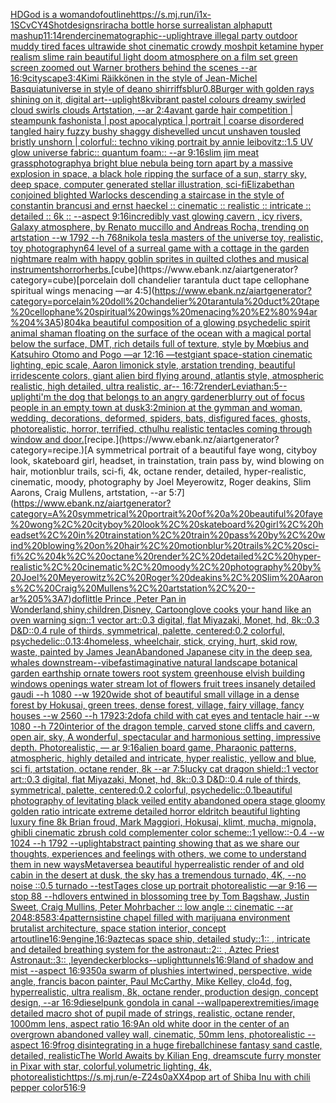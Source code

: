 [HD](https://www.ebank.nz/aiartgenerator?category=HD)[God is a woman](https://www.ebank.nz/aiartgenerator?category=God%20is%20a%20woman)[dof](https://www.ebank.nz/aiartgenerator?category=dof)[outline](https://www.ebank.nz/aiartgenerator?category=outline)[<https://s.mj.run/i1x-1SCvCY4>](https://www.ebank.nz/aiartgenerator?category=%3Chttps%3A//s.mj.run/i1x-1SCvCY4%3E)[Shot](https://www.ebank.nz/aiartgenerator?category=Shot)[design](https://www.ebank.nz/aiartgenerator?category=design)[sriracha bottle horse surrealist](https://www.ebank.nz/aiartgenerator?category=sriracha%20bottle%20horse%20surrealist)[an alphaputt mashup](https://www.ebank.nz/aiartgenerator?category=an%20alphaputt%20mashup)[11:14](https://www.ebank.nz/aiartgenerator?category=11%3A14)[render](https://www.ebank.nz/aiartgenerator?category=render)[cinematographic](https://www.ebank.nz/aiartgenerator?category=cinematographic)[--uplight](https://www.ebank.nz/aiartgenerator?category=--uplight)[rave illegal party outdoor muddy tired faces ultrawide shot cinematic crowdy moshpit ketamine hyper realism slime rain beautiful light doom atmosphere on a film set green screen zoomed out Warner brothers behind the scenes --ar 16:9](https://www.ebank.nz/aiartgenerator?category=rave%20illegal%20party%20outdoor%20muddy%20tired%20faces%20ultrawide%20shot%20cinematic%20crowdy%20moshpit%20ketamine%20hyper%20realism%20slime%20rain%20beautiful%20light%20doom%20atmosphere%20on%20a%20film%20set%20green%20screen%20zoomed%20out%20Warner%20brothers%20behind%20the%20scenes%20--ar%2016%3A9)[cityscape](https://www.ebank.nz/aiartgenerator?category=cityscape)[3:4](https://www.ebank.nz/aiartgenerator?category=3%3A4)[Kimi Räikkönen in the style of Jean-Michel Basquiat](https://www.ebank.nz/aiartgenerator?category=Kimi%20R%C3%A4ikk%C3%B6nen%20in%20the%20style%20of%20Jean-Michel%20Basquiat)[universe in style of deano shirriffs](https://www.ebank.nz/aiartgenerator?category=universe%20in%20style%20of%20deano%20shirriffs)[blur](https://www.ebank.nz/aiartgenerator?category=blur)[0.8](https://www.ebank.nz/aiartgenerator?category=0.8)[Burger with golden rays shining on it, digital art](https://www.ebank.nz/aiartgenerator?category=Burger%20with%20golden%20rays%20shining%20on%20it%2C%20digital%20art)[--uplight](https://www.ebank.nz/aiartgenerator?category=--uplight)[8k](https://www.ebank.nz/aiartgenerator?category=8k)[vibrant pastel colours dreamy swirled cloud swirls clouds Artstation, --ar 2:4](https://www.ebank.nz/aiartgenerator?category=vibrant%20pastel%20colours%20dreamy%20swirled%20cloud%20swirls%20clouds%20Artstation%2C%20--ar%202%3A4)[avant garde hair competition | steampunk fashonista | post apocalyptica | portrait | coarse disordered tangled hairy fuzzy bushy shaggy dishevelled uncut unshaven tousled bristly unshorn | colorful:: techno viking portrait by annie leibovitz::1.5 UV glow universe fabric:: quantum foam:: --ar 9:16](https://www.ebank.nz/aiartgenerator?category=avant%20garde%20hair%20competition%20%7C%20steampunk%20fashonista%20%7C%20post%20apocalyptica%20%7C%20portrait%20%7C%20coarse%20disordered%20tangled%20hairy%20fuzzy%20bushy%20shaggy%20dishevelled%20uncut%20unshaven%20tousled%20bristly%20unshorn%20%7C%20colorful%3A%3A%20techno%20viking%20portrait%20by%20annie%20leibovitz%3A%3A1.5%20UV%20glow%20universe%20fabric%3A%3A%20quantum%20foam%3A%3A%20--ar%209%3A16)[slim jim meat grass](https://www.ebank.nz/aiartgenerator?category=slim%20jim%20meat%20grass)[photography](https://www.ebank.nz/aiartgenerator?category=photography)[a bright blue nebula being torn apart by a massive explosion in space, a black hole ripping the surface of a sun, starry sky, deep space, computer generated stellar illustration, sci-fi](https://www.ebank.nz/aiartgenerator?category=a%20bright%20blue%20nebula%20being%20torn%20apart%20by%20a%20massive%20explosion%20in%20space%2C%20a%20black%20hole%20ripping%20the%20surface%20of%20a%20sun%2C%20starry%20sky%2C%20deep%20space%2C%20computer%20generated%20stellar%20illustration%2C%20sci-fi)[Elizabethan conjoined  blighted Warlocks descending a staircase in the style of constantin brancusi and ernst haeckel :: cinematic :: realistic :: intricate :: detailed :: 6k :: --aspect 9:16](https://www.ebank.nz/aiartgenerator?category=Elizabethan%20conjoined%20%20blighted%20Warlocks%20descending%20a%20staircase%20in%20the%20style%20of%20constantin%20brancusi%20and%20ernst%20haeckel%20%3A%3A%20cinematic%20%3A%3A%20realistic%20%3A%3A%20intricate%20%3A%3A%20detailed%20%3A%3A%206k%20%3A%3A%20--aspect%209%3A16)[incredibly vast glowing cavern , icy rivers, Galaxy atmosphere, by Renato muccillo and Andreas Rocha, trending on artstation  --w 1792 --h 768](https://www.ebank.nz/aiartgenerator?category=incredibly%20vast%20glowing%20cavern%20%2C%20icy%20rivers%2C%20Galaxy%20atmosphere%2C%20by%20Renato%20muccillo%20and%20Andreas%20Rocha%2C%20trending%20on%20artstation%20%20--w%201792%20--h%20768)[nikola tesla masters of the universe toy, realistic, toy photography](https://www.ebank.nz/aiartgenerator?category=nikola%20tesla%20masters%20of%20the%20universe%20toy%2C%20realistic%2C%20toy%20photography)[n64 level of a surreal game with a cottage in the garden nightmare realm with happy goblin sprites in quilted clothes and musical instruments](https://www.ebank.nz/aiartgenerator?category=n64%20level%20of%20a%20surreal%20game%20with%20a%20cottage%20in%20the%20garden%20nightmare%20realm%20with%20happy%20goblin%20sprites%20in%20quilted%20clothes%20and%20musical%20instruments)[horror](https://www.ebank.nz/aiartgenerator?category=horror)[herbs.](https://www.ebank.nz/aiartgenerator?category=herbs.)[cube](https://www.ebank.nz/aiartgenerator?category=cube)[porcelain doll chandelier tarantula duct tape cellophane spiritual wings menacing —ar 4:5](https://www.ebank.nz/aiartgenerator?category=porcelain%20doll%20chandelier%20tarantula%20duct%20tape%20cellophane%20spiritual%20wings%20menacing%20%E2%80%94ar%204%3A5)[80](https://www.ebank.nz/aiartgenerator?category=80)[4k](https://www.ebank.nz/aiartgenerator?category=4k)[a beautiful composition of a glowing psychedelic spirit animal shaman floating on the surface of the ocean with a magical portal below the surface, DMT,  rich details full of texture, style by Mœbius and Katsuhiro Otomo and Pogo —ar 12:16 —test](https://www.ebank.nz/aiartgenerator?category=a%20beautiful%20composition%20of%20a%20glowing%20psychedelic%20spirit%20animal%20shaman%20floating%20on%20the%20surface%20of%20the%20ocean%20with%20a%20magical%20portal%20below%20the%20surface%2C%20DMT%2C%20%20rich%20details%20full%20of%20texture%2C%20style%20by%20M%C5%93bius%20and%20Katsuhiro%20Otomo%20and%20Pogo%20%E2%80%94ar%2012%3A16%20%E2%80%94test)[giant space-station cinematic lighting, epic scale, Aaron limonick style, arstation trending, beautiful irridescente colors, giant alien bird flying around, atlantis style, atmospheric realistic, high detailed, ultra realistic, ar-- 16:7](https://www.ebank.nz/aiartgenerator?category=giant%20space-station%20cinematic%20lighting%2C%20epic%20scale%2C%20Aaron%20limonick%20style%2C%20arstation%20trending%2C%20beautiful%20irridescente%20colors%2C%20giant%20alien%20bird%20flying%20around%2C%20atlantis%20style%2C%20atmospheric%20realistic%2C%20high%20detailed%2C%20ultra%20realistic%2C%20ar--%2016%3A7)[2](https://www.ebank.nz/aiartgenerator?category=2)[render](https://www.ebank.nz/aiartgenerator?category=render)[Leviathan:5](https://www.ebank.nz/aiartgenerator?category=Leviathan%3A5)[--uplight](https://www.ebank.nz/aiartgenerator?category=--uplight)[i'm the dog that belongs to an angry gardener](https://www.ebank.nz/aiartgenerator?category=i%27m%20the%20dog%20that%20belongs%20to%20an%20angry%20gardener)[blurry out of focus people in an empty town at dusk](https://www.ebank.nz/aiartgenerator?category=blurry%20out%20of%20focus%20people%20in%20an%20empty%20town%20at%20dusk)[3:2](https://www.ebank.nz/aiartgenerator?category=3%3A2)[minion at the gym](https://www.ebank.nz/aiartgenerator?category=minion%20at%20the%20gym)[man and woman, wedding, decorations, deformed, spiders, bats, disfigured faces, ghosts, photorealistic, horror, terrified, cthulhu realistic tentacles coming through window and door.](https://www.ebank.nz/aiartgenerator?category=man%20and%20woman%2C%20wedding%2C%20decorations%2C%20deformed%2C%20spiders%2C%20bats%2C%20disfigured%20faces%2C%20ghosts%2C%20photorealistic%2C%20horror%2C%20terrified%2C%20cthulhu%20realistic%20tentacles%20coming%20through%20window%20and%20door.)[recipe.](https://www.ebank.nz/aiartgenerator?category=recipe.)[A symmetrical portrait of a beautiful faye wong, cityboy look, skateboard girl, headset, in trainstation, train pass by, wind blowing on hair, motionblur trails, sci-fi, 4k, octane render, detailed, hyper-realistic, cinematic, moody, photography by Joel Meyerowitz, Roger deakins, Slim Aarons, Craig Mullens, artstation, --ar 5:7](https://www.ebank.nz/aiartgenerator?category=A%20symmetrical%20portrait%20of%20a%20beautiful%20faye%20wong%2C%20cityboy%20look%2C%20skateboard%20girl%2C%20headset%2C%20in%20trainstation%2C%20train%20pass%20by%2C%20wind%20blowing%20on%20hair%2C%20motionblur%20trails%2C%20sci-fi%2C%204k%2C%20octane%20render%2C%20detailed%2C%20hyper-realistic%2C%20cinematic%2C%20moody%2C%20photography%20by%20Joel%20Meyerowitz%2C%20Roger%20deakins%2C%20Slim%20Aarons%2C%20Craig%20Mullens%2C%20artstation%2C%20--ar%205%3A7)[dof](https://www.ebank.nz/aiartgenerator?category=dof)[little Prince ,Peter Pan in Wonderland,shiny,children,Disney, Cartoon](https://www.ebank.nz/aiartgenerator?category=little%20Prince%20%2CPeter%20Pan%20in%20Wonderland%2Cshiny%2Cchildren%2CDisney%2C%20Cartoon)[glove cooks your hand like an oven warning sign::1 vector art::0.3 digital, flat Miyazaki, Monet, hd, 8k::0.3 D&D::0.4 rule of thirds, symmetrical, palette, centered:0.2 colorful, psychedelic::0.1](https://www.ebank.nz/aiartgenerator?category=glove%20cooks%20your%20hand%20like%20an%20oven%20warning%20sign%3A%3A1%20vector%20art%3A%3A0.3%20digital%2C%20flat%20Miyazaki%2C%20Monet%2C%20hd%2C%208k%3A%3A0.3%20D%26D%3A%3A0.4%20rule%20of%20thirds%2C%20symmetrical%2C%20palette%2C%20centered%3A0.2%20colorful%2C%20psychedelic%3A%3A0.1)[3:4](https://www.ebank.nz/aiartgenerator?category=3%3A4)[homeless, wheelchair, stick, crying, hurt, skid row, waste, painted by James Jean](https://www.ebank.nz/aiartgenerator?category=homeless%2C%20wheelchair%2C%20stick%2C%20crying%2C%20hurt%2C%20skid%20row%2C%20waste%2C%20painted%20by%20James%20Jean)[Abandoned Japanese city in the deep sea, whales downstream](https://www.ebank.nz/aiartgenerator?category=Abandoned%20Japanese%20city%20in%20the%20deep%20sea%2C%20whales%20downstream)[--vibefast](https://www.ebank.nz/aiartgenerator?category=--vibefast)[imaginative natural landscape botanical garden earthship ornate towers root system greenhouse elvish building windows openings water stream lot of flowers fruit trees insanely detailed gaudi --h 1080 --w 1920](https://www.ebank.nz/aiartgenerator?category=imaginative%20natural%20landscape%20botanical%20garden%20earthship%20ornate%20towers%20root%20system%20greenhouse%20elvish%20building%20windows%20openings%20water%20stream%20lot%20of%20flowers%20fruit%20trees%20insanely%20detailed%20gaudi%20--h%201080%20--w%201920)[wide shot of beautiful small village in a dense forest by Hokusai, green trees, dense forest, village, fairy village, fancy houses --w 2560  --h 1792](https://www.ebank.nz/aiartgenerator?category=wide%20shot%20of%20beautiful%20small%20village%20in%20a%20dense%20forest%20by%20Hokusai%2C%20green%20trees%2C%20dense%20forest%2C%20village%2C%20fairy%20village%2C%20fancy%20houses%20--w%202560%20%20--h%201792)[3:2](https://www.ebank.nz/aiartgenerator?category=3%3A2)[dof](https://www.ebank.nz/aiartgenerator?category=dof)[a child with cat eyes and tentacle hair --w 1080 --h 720](https://www.ebank.nz/aiartgenerator?category=a%20child%20with%20cat%20eyes%20and%20tentacle%20hair%20--w%201080%20--h%20720)[interior of the dragon temple, carved stone cliffs and cavern, open air, sky, A wonderful, spectacular and harmonious setting, impressive depth. Photorealistic, — ar 9:16](https://www.ebank.nz/aiartgenerator?category=interior%20of%20the%20dragon%20temple%2C%20carved%20stone%20cliffs%20and%20cavern%2C%20open%20air%2C%20sky%2C%20A%20wonderful%2C%20spectacular%20and%20harmonious%20setting%2C%20impressive%20depth.%20Photorealistic%2C%20%E2%80%94%20ar%209%3A16)[alien board game, Pharaonic patterns, atmospheric, highly detailed and intricate, hyper realistic, yellow and blue, sci fi, artstation, octane render, 8k --ar 7:5](https://www.ebank.nz/aiartgenerator?category=alien%20board%20game%2C%20Pharaonic%20patterns%2C%20atmospheric%2C%20highly%20detailed%20and%20intricate%2C%20hyper%20realistic%2C%20yellow%20and%20blue%2C%20sci%20fi%2C%20artstation%2C%20octane%20render%2C%208k%20--ar%207%3A5)[lucky cat dragon shield::1 vector art::0.3 digital, flat Miyazaki, Monet, hd, 8k::0.3 D&D::0.4 rule of thirds, symmetrical, palette, centered:0.2 colorful, psychedelic::0.1](https://www.ebank.nz/aiartgenerator?category=lucky%20cat%20dragon%20shield%3A%3A1%20vector%20art%3A%3A0.3%20digital%2C%20flat%20Miyazaki%2C%20Monet%2C%20hd%2C%208k%3A%3A0.3%20D%26D%3A%3A0.4%20rule%20of%20thirds%2C%20symmetrical%2C%20palette%2C%20centered%3A0.2%20colorful%2C%20psychedelic%3A%3A0.1)[beautiful photography of levitating black veiled entity abandoned opera stage gloomy golden ratio intricate extreme detailed horror eldritch beautiful lighting luxury fine 8k Brian froud, Mark Maggiori, Hokusai, klimt, mucha, mignola, ghibli cinematic zbrush cold complementer color scheme::1 yellow::-0.4 --w 1024 --h 1792 --uplight](https://www.ebank.nz/aiartgenerator?category=beautiful%20photography%20of%20levitating%20black%20veiled%20entity%20abandoned%20opera%20stage%20gloomy%20golden%20ratio%20intricate%20extreme%20detailed%20horror%20eldritch%20beautiful%20lighting%20luxury%20fine%208k%20Brian%20froud%2C%20Mark%20Maggiori%2C%20Hokusai%2C%20klimt%2C%20mucha%2C%20mignola%2C%20ghibli%20cinematic%20zbrush%20cold%20complementer%20color%20scheme%3A%3A1%20yellow%3A%3A-0.4%20--w%201024%20--h%201792%20--uplight)[abstract painting showing that as we share our thoughts, experiences and feelings with others, we come to understand them in new ways](https://www.ebank.nz/aiartgenerator?category=abstract%20painting%20showing%20that%20as%20we%20share%20our%20thoughts%2C%20experiences%20and%20feelings%20with%20others%2C%20we%20come%20to%20understand%20them%20in%20new%20ways)[Metaverse](https://www.ebank.nz/aiartgenerator?category=Metaverse)[a beautiful hyperrealistic render of and old cabin in the desert at dusk, the sky has a tremendous turnado, 4K, --no noise ::0.5 turnado --test](https://www.ebank.nz/aiartgenerator?category=a%20beautiful%20hyperrealistic%20render%20of%20and%20old%20cabin%20in%20the%20desert%20at%20dusk%2C%20the%20sky%20has%20a%20tremendous%20turnado%2C%204K%2C%20--no%20noise%20%3A%3A0.5%20turnado%20--test)[Tages close up portrait photorealistic —ar 9:16 —stop 88 --hd](https://www.ebank.nz/aiartgenerator?category=Tages%20close%20up%20portrait%20photorealistic%20%E2%80%94ar%209%3A16%20%E2%80%94stop%2088%20--hd)[lovers entwined in blossoming tree by Tom Bagshaw, Justin Sweet, Craig Mullins, Peter Mohrbacher :: low angle :: cinematic --ar 2048:858](https://www.ebank.nz/aiartgenerator?category=lovers%20entwined%20in%20blossoming%20tree%20by%20Tom%20Bagshaw%2C%20Justin%20Sweet%2C%20Craig%20Mullins%2C%20Peter%20Mohrbacher%20%3A%3A%20low%20angle%20%3A%3A%20cinematic%20--ar%202048%3A858)[3:4](https://www.ebank.nz/aiartgenerator?category=3%3A4)[pattern](https://www.ebank.nz/aiartgenerator?category=pattern)[sistine chapel filled with marijuana environment brutalist architecture, space station interior, concept art](https://www.ebank.nz/aiartgenerator?category=sistine%20chapel%20filled%20with%20marijuana%20environment%20brutalist%20architecture%2C%20space%20station%20interior%2C%20concept%20art)[outline](https://www.ebank.nz/aiartgenerator?category=outline)[16:9](https://www.ebank.nz/aiartgenerator?category=16%3A9)[engine,](https://www.ebank.nz/aiartgenerator?category=engine%2C)[16:9](https://www.ebank.nz/aiartgenerator?category=16%3A9)[aztecas space ship, detailed study::1:: , intricate and detailed  breathing system for the astronaut::2:: , Aztec Priest Astronaut::3:: ,](https://www.ebank.nz/aiartgenerator?category=aztecas%20space%20ship%2C%20detailed%20study%3A%3A1%3A%3A%20%2C%20intricate%20and%20detailed%20%20breathing%20system%20for%20the%20astronaut%3A%3A2%3A%3A%20%2C%20Aztec%20Priest%20Astronaut%3A%3A3%3A%3A%20%2C)[leyendecker](https://www.ebank.nz/aiartgenerator?category=leyendecker)[blocks](https://www.ebank.nz/aiartgenerator?category=blocks)[--uplight](https://www.ebank.nz/aiartgenerator?category=--uplight)[tunnels](https://www.ebank.nz/aiartgenerator?category=tunnels)[16:9](https://www.ebank.nz/aiartgenerator?category=16%3A9)[land of shadow and mist --aspect 16:9](https://www.ebank.nz/aiartgenerator?category=land%20of%20shadow%20and%20mist%20--aspect%2016%3A9)[350](https://www.ebank.nz/aiartgenerator?category=350)[a swarm of plushies intertwined, perspective, wide angle, francis bacon painter,  Paul McCarthy, Mike Kelley, clo4d, fog, hyperrealistic, ultra realism, 8k, octane render, production design, concept design, --ar 16:9](https://www.ebank.nz/aiartgenerator?category=a%20swarm%20of%20plushies%20intertwined%2C%20perspective%2C%20wide%20angle%2C%20francis%20bacon%20painter%2C%20%20Paul%20McCarthy%2C%20Mike%20Kelley%2C%20clo4d%2C%20fog%2C%20hyperrealistic%2C%20ultra%20realism%2C%208k%2C%20octane%20render%2C%20production%20design%2C%20concept%20design%2C%20--ar%2016%3A9)[dieselpunk gondola in canal --wallpaper](https://www.ebank.nz/aiartgenerator?category=dieselpunk%20gondola%20in%20canal%20--wallpaper)[extremities](https://www.ebank.nz/aiartgenerator?category=extremities)[/image detailed macro shot of pupil made of strings, realistic, octane render, 1000mm lens, aspect ratio 16:9](https://www.ebank.nz/aiartgenerator?category=/image%20detailed%20macro%20shot%20of%20pupil%20made%20of%20strings%2C%20realistic%2C%20octane%20render%2C%201000mm%20lens%2C%20aspect%20ratio%2016%3A9)[An old white door in the center of an overgrown abandoned valley wall, cinematic, 50mm lens, photorealistic --aspect 16:9](https://www.ebank.nz/aiartgenerator?category=An%20old%20white%20door%20in%20the%20center%20of%20an%20overgrown%20abandoned%20valley%20wall%2C%20cinematic%2C%2050mm%20lens%2C%20photorealistic%20--aspect%2016%3A9)[frog disintegrating in a huge fireball](https://www.ebank.nz/aiartgenerator?category=frog%20disintegrating%20in%20a%20huge%20fireball)[chinese fantasy sand castle, detailed, realistic](https://www.ebank.nz/aiartgenerator?category=chinese%20fantasy%20sand%20castle%2C%20detailed%2C%20realistic)[The World Awaits by Kilian Eng, dreams](https://www.ebank.nz/aiartgenerator?category=The%20World%20Awaits%20by%20Kilian%20Eng%2C%20dreams)[cute furry monster in Pixar with star, colorful,volumetric lighting, 4k, photorealistic](https://www.ebank.nz/aiartgenerator?category=cute%20furry%20monster%20in%20Pixar%20with%20star%2C%20colorful%2Cvolumetric%20lighting%2C%204k%2C%20photorealistic)[<https://s.mj.run/e-Z24s0aXX4>](https://www.ebank.nz/aiartgenerator?category=%3Chttps%3A//s.mj.run/e-Z24s0aXX4%3E)[pop art of Shiba Inu with chili pepper color](https://www.ebank.nz/aiartgenerator?category=pop%20art%20of%20Shiba%20Inu%20with%20chili%20pepper%20color)[5](https://www.ebank.nz/aiartgenerator?category=5)[16:9](https://www.ebank.nz/aiartgenerator?category=16%3A9)